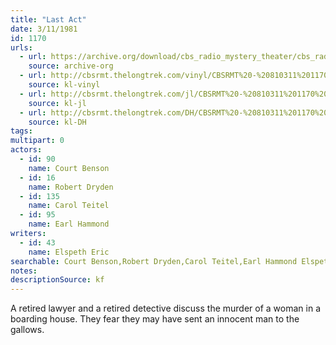 ```yaml
---
title: "Last Act"
date: 3/11/1981
id: 1170
urls: 
  - url: https://archive.org/download/cbs_radio_mystery_theater/cbs_radio_mystery_theater-1151-1200.zip/cbs_radio_mystery_theater-1151-1200%2Fcbsrmt_1170_last_act.mp3
    source: archive-org
  - url: http://cbsrmt.thelongtrek.com/vinyl/CBSRMT%20-%20810311%201170%20Last%20Act_afrts.mp3
    source: kl-vinyl
  - url: http://cbsrmt.thelongtrek.com/jl/CBSRMT%20-%20810311%201170%20Last%20Act_jl.mp3
    source: kl-jl
  - url: http://cbsrmt.thelongtrek.com/DH/CBSRMT%20-%20810311%201170%20Last%20Act_dh.mp3
    source: kl-DH
tags: 
multipart: 0
actors:  
  - id: 90
    name: Court Benson  
  - id: 16
    name: Robert Dryden  
  - id: 135
    name: Carol Teitel  
  - id: 95
    name: Earl Hammond
writers:  
  - id: 43
    name: Elspeth Eric
searchable: Court Benson,Robert Dryden,Carol Teitel,Earl Hammond Elspeth Eric
notes: 
descriptionSource: kf
---
```

A retired lawyer and a retired detective discuss the murder of a woman in a boarding house. They fear they may have sent an innocent man to the gallows.